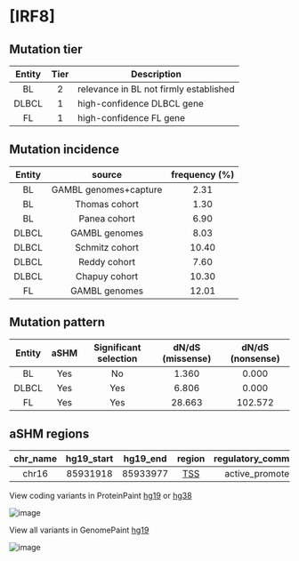 # [IRF8]

## Mutation tier

|Entity|Tier|Description                           |
|:------:|:----:|--------------------------------------|
|BL    |2   |relevance in BL not firmly established|
|DLBCL |1   |high-confidence DLBCL gene            |
|FL    |1   |high-confidence FL gene               |
## Mutation incidence

|Entity|source               |frequency (%)|
|:------:|:---------------------:|:-------------:|
|BL    |GAMBL genomes+capture| 2.31        |
|BL    |Thomas cohort        | 1.30        |
|BL    |Panea cohort         | 6.90        |
|DLBCL |GAMBL genomes        | 8.03        |
|DLBCL |Schmitz cohort       |10.40        |
|DLBCL |Reddy cohort         | 7.60        |
|DLBCL |Chapuy cohort        |10.30        |
|FL    |GAMBL genomes        |12.01        |

## Mutation pattern

|Entity|aSHM|Significant selection|dN/dS (missense)|dN/dS (nonsense)|
|:------:|:----:|:---------------------:|:----------------:|:----------------:|
|BL    |Yes |No                   | 1.360          |  0.000         |
|DLBCL |Yes |Yes                  | 6.806          |  0.000         |
|FL    |Yes |Yes                  |28.663          |102.572         |

## aSHM regions

|chr_name|hg19_start|hg19_end|region                                                                                    |regulatory_comment|
|:--------:|:----------:|:--------:|:------------------------------------------------------------------------------------------:|:------------------:|
|chr16   |85931918  |85933977|[TSS](https://genome.ucsc.edu/s/rdmorin/GAMBL%20hg19?position=chr16%3A85931918%2D85933977)|active_promoter   |


View coding variants in ProteinPaint [hg19](https://www.bcgsc.ca/downloads/morinlab/GAMBL/test/genes/IRF8_protein.html)  or [hg38](https://www.bcgsc.ca/downloads/morinlab/GAMBL/test/genes/IRF8_protein_hg38.html)

![image](../../images/proteinpaint/IRF8_NM_002163.svg)

View all variants in GenomePaint [hg19](https://www.bcgsc.ca/downloads/morinlab/GAMBL/test/genes/IRF8.html)

![image](../../images/proteinpaint/IRF8.svg)
